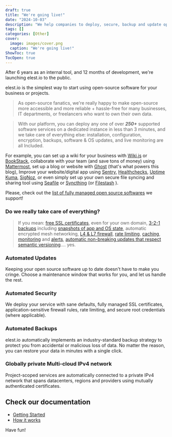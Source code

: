 ```yaml
---
draft: true
title: "We're going live!"
date: "2024-10-03"
description: "We help companies to deploy, secure, backup and update open source softwares on scalable cloud infrastructure."
tags: []
categories: [Other]
cover:
  image: images/cover.png
  caption: "We're going live!"
ShowToc: true
TocOpen: true
---
```



After 6 years as an internal tool, and 12 months of development, we're launching elest.io to the public.

elest.io is the simplest way to start using open\-source software for your business or projects.


> As open\-source fanatics, we're really happy to make open\-source more accessible and more reliable \+ hassle\-free for many businesses, IT departments, or freelancers who want to own their own data.


> With our platform, you can deploy any one of over ***250\+*** supported software services on a dedicated instance in less than 3 minutes, and we take care of everything else: installation, configuration, encryption, backups, software \& OS updates, and live monitoring are all Included.

For example, you can set up a wiki for your business with [Wiki.js](https://elest.io/open-source/wikijs?ref=blog.elest.io) or [BookStack](https://elest.io/open-source/bookstack?ref=blog.elest.io), collaborate with your team (and save tons of money) using [Mattermost](https://elest.io/open-source/mattermost?ref=blog.elest.io), set up a blog or website with [Ghost](https://elest.io/open-source/ghost?ref=blog.elest.io) (that's what powers this blog), Improve your website/digital app using [Sentry](https://elest.io/open-source/sentry?ref=blog.elest.io), [Healthchecks](https://elest.io/open-source/healthchecks?ref=blog.elest.io), [Uptime Kuma](https://elest.io/open-source/uptime-kuma?ref=blog.elest.io), [SigNoz](https://elest.io/open-source/signoz?ref=blog.elest.io), or even simply set up your own secure file syncing and sharing tool using [Seafile](https://elest.io/open-source/seafile?ref=blog.elest.io) or [Syncthing](https://elest.io/open-source/syncthing?ref=blog.elest.io) (or [Filestash](https://elest.io/open-source/filestash?ref=blog.elest.io) ).

Please, check out the [list of fully managed open source softwares](https://elest.io/fully-managed-services?ref=blog.elest.io) we support!

### Do we really take care of everything?


> If you mean: [free SSL certificates](https://doc.elest.io/books/security/page/automated-encryption-ssltls?ref=blog.elest.io), even for your own domain, [3\-2\-1 backups](https://doc.elest.io/books/backups/page/overview?ref=blog.elest.io) including [snapshots of app and OS state](https://doc.elest.io/books/backups/page/vm-snapshots?ref=blog.elest.io), automatic encrypted mesh networking, [L4 \& L7 firewall](https://doc.elest.io/books/security/page/network-firewall?ref=blog.elest.io), [rate limiting](https://doc.elest.io/books/security/page/ip-rate-limiter?ref=blog.elest.io), [caching](https://doc.elest.io/books/security/page/output-cache?ref=blog.elest.io), [monitoring](https://doc.elest.io/books/service-dashboard/page/metrics?ref=blog.elest.io) and [alerts](https://doc.elest.io/books/service-dashboard/page/alerts?ref=blog.elest.io), [automatic non\-breaking updates that respect semantic versioning](https://docs.elest.io/books/service-dashboard/page/software-os-updates-configuration?ref=blog.elest.io).... yes.

### Automated Updates

Keeping your open source software up to date doesn't have to make you cringe. Choose a maintenance window that works for you, and let us handle the rest.

### Automated Security

We deploy your service with sane defaults, fully managed SSL certificates, application\-sensitive firewall rules, rate limiting, and secure root credentials (where applicable).

### Automated Backups

elest.io automatically implements an industry\-standard backup strategy to protect you from accidental or malicious loss of data. No matter the reason, you can restore your data in minutes with a single click.

### Globally private Multi\-cloud IPv4 network

Project\-scoped services are automatically connected to a private IPv4 network that spans datacenters, regions and providers using mutually authenticated certificates.

## Check our documentation

* [Getting Started](https://doc.elest.io/shelves/getting-started?ref=blog.elest.io)
* [How it works](https://doc.elest.io/shelves/how-it-works?ref=blog.elest.io)

Have fun!



